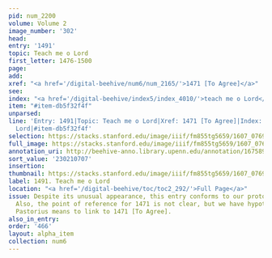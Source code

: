 ```yaml
---
pid: num_2200
volume: Volume 2
image_number: '302'
head:
entry: '1491'
topic: Teach me o Lord
first_letter: 1476-1500
page:
add:
xref: "<a href='/digital-beehive/num6/num_2165/'>1471 [To Agree]</a>"
see:
index: "<a href='/digital-beehive/index5/index_4010/'>teach me o Lord</a>"
item: "#item-db5f32f4f"
unparsed:
line: 'Entry: 1491|Topic: Teach me o Lord|Xref: 1471 [To Agree]|Index: teach me o
  Lord|#item-db5f32f4f'
selection: https://stacks.stanford.edu/image/iiif/fm855tg5659/1607_0769/931,707,2455,899/full/0/default.jpg
full_image: https://stacks.stanford.edu/image/iiif/fm855tg5659/1607_0769/full/full/0/default.jpg
annotation_uri: http://beehive-anno.library.upenn.edu/annotation/1675891904647
sort_value: '230210707'
insertion:
thumbnail: https://stacks.stanford.edu/image/iiif/fm855tg5659/1607_0769/931,707,600,180/250,/0/default.jpg
label: 1491. Teach me o Lord
location: "<a href='/digital-beehive/toc/toc2_292/'>Full Page</a>"
issue: Despite its unusual appearance, this entry conforms to our protocols for annotation.
  Also, the point of reference for 1471 is not clear, but we have hypothesized that
  Pastorius means to link to 1471 [To Agree].
also_in_entry:
order: '466'
layout: alpha_item
collection: num6
---
```

